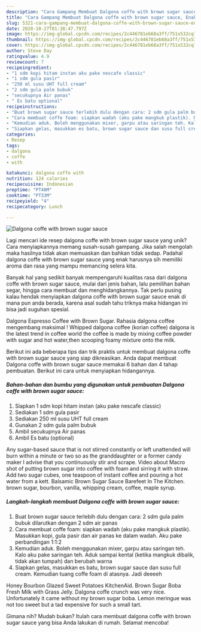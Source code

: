 ```yaml
---
description: "Cara Gampang Membuat Dalgona coffe with brown sugar sauce, Enak"
title: "Cara Gampang Membuat Dalgona coffe with brown sugar sauce, Enak"
slug: 5321-cara-gampang-membuat-dalgona-coffe-with-brown-sugar-sauce-enak
date: 2020-10-27T01:38:47.797Z
image: https://img-global.cpcdn.com/recipes/2c446781eb68a3ff/751x532cq70/dalgona-coffe-with-brown-sugar-sauce-foto-resep-utama.jpg
thumbnail: https://img-global.cpcdn.com/recipes/2c446781eb68a3ff/751x532cq70/dalgona-coffe-with-brown-sugar-sauce-foto-resep-utama.jpg
cover: https://img-global.cpcdn.com/recipes/2c446781eb68a3ff/751x532cq70/dalgona-coffe-with-brown-sugar-sauce-foto-resep-utama.jpg
author: Steve Day
ratingvalue: 4.9
reviewcount: 7
recipeingredient:
- "1 sdm kopi hitam instan aku pake nescafe classic"
- "1 sdm gula pasir"
- "250 ml susu UHT full cream"
- "2 sdm gula palm bubuk"
- "secukupnya Air panas"
- " Es batu optional"
recipeinstructions:
- "Buat brown sugar sauce terlebih dulu dengan cara: 2 sdm gula palm bubuk dilarutkan dengan 2 sdm air panas"
- "Cara membuat coffe foam: siapkan wadah (aku pake mangkuk plastik). Masukkan kopi, gula pasir dan air panas ke dalam wadah. Aku pake perbandingan 1:1:2"
- "Kemudian aduk. Boleh menggunakan mixer, garpu atau saringan teh. Kalo aku pake saringan teh. Aduk sampai kental (ketika mangkuk dibalik, tidak akan tumpah) dan berubah warna"
- "Siapkan gelas, masukkan es batu, brown sugar sauce dan susu full cream. Kemudian tuang coffe foam di atasnya. Jadi deeeeh"
categories:
- Resep
tags:
- dalgona
- coffe
- with

katakunci: dalgona coffe with 
nutrition: 124 calories
recipecuisine: Indonesian
preptime: "PT40M"
cooktime: "PT33M"
recipeyield: "4"
recipecategory: Lunch

---
```



![Dalgona coffe with brown sugar sauce](https://img-global.cpcdn.com/recipes/2c446781eb68a3ff/751x532cq70/dalgona-coffe-with-brown-sugar-sauce-foto-resep-utama.jpg)

Lagi mencari ide resep dalgona coffe with brown sugar sauce yang unik? Cara menyiapkannya memang susah-susah gampang. Jika salah mengolah maka hasilnya tidak akan memuaskan dan bahkan tidak sedap. Padahal dalgona coffe with brown sugar sauce yang enak harusnya sih memiliki aroma dan rasa yang mampu memancing selera kita.

Banyak hal yang sedikit banyak mempengaruhi kualitas rasa dari dalgona coffe with brown sugar sauce, mulai dari jenis bahan, lalu pemilihan bahan segar, hingga cara membuat dan menghidangkannya. Tak perlu pusing kalau hendak menyiapkan dalgona coffe with brown sugar sauce enak di mana pun anda berada, karena asal sudah tahu triknya maka hidangan ini bisa jadi suguhan spesial.

Dalgona Espresso Coffee with Brown Sugar. Rahasia dalgona coffee mengembang maksimal ! Whipped dalgona coffee (korian coffee) dalgona is the latest trend in coffee world the coffee is made by mixing coffee powder with sugar and hot water,then scooping foamy mixture onto the milk.


Berikut ini ada beberapa tips dan trik praktis untuk membuat dalgona coffe with brown sugar sauce yang siap dikreasikan. Anda dapat membuat Dalgona coffe with brown sugar sauce memakai 6 bahan dan 4 tahap pembuatan. Berikut ini cara untuk menyiapkan hidangannya.

<!--inarticleads1-->

##### Bahan-bahan dan bumbu yang digunakan untuk pembuatan Dalgona coffe with brown sugar sauce:

1. Siapkan 1 sdm kopi hitam instan (aku pake nescafe classic)
1. Sediakan 1 sdm gula pasir
1. Sediakan 250 ml susu UHT full cream
1. Gunakan 2 sdm gula palm bubuk
1. Ambil secukupnya Air panas
1. Ambil  Es batu (optional)


Any sugar-based sauce that is not stirred constantly or left unattended will burn within a minute or two so as the granddaughter or a former candy maker I advise that you continuously stir and scrape. Video about Macro shot of putting brown sugar into coffee with foam and sirring it with straw. Add two sugar cubes, one teaspoon of instant coffee and pouring a hot water from a kett. Balsamic Brown Sugar Sauce Barefeet In The Kitchen. brown sugar, bourbon, vanilla, whipping cream, coffee, maple syrup. 

<!--inarticleads2-->

##### Langkah-langkah membuat Dalgona coffe with brown sugar sauce:

1. Buat brown sugar sauce terlebih dulu dengan cara: 2 sdm gula palm bubuk dilarutkan dengan 2 sdm air panas
1. Cara membuat coffe foam: siapkan wadah (aku pake mangkuk plastik). Masukkan kopi, gula pasir dan air panas ke dalam wadah. Aku pake perbandingan 1:1:2
1. Kemudian aduk. Boleh menggunakan mixer, garpu atau saringan teh. Kalo aku pake saringan teh. Aduk sampai kental (ketika mangkuk dibalik, tidak akan tumpah) dan berubah warna
1. Siapkan gelas, masukkan es batu, brown sugar sauce dan susu full cream. Kemudian tuang coffe foam di atasnya. Jadi deeeeh


Honey Bourbon Glazed Sweet Potatoes KitchenAid. Brown Sugar Boba Fresh Milk with Grass Jelly. Dalgona coffe crunch was very nice. Unfortunately it came without my brown sugar boba. Lemon meringue was not too sweet but a tad expensive for such a small tart. 

Gimana nih? Mudah bukan? Itulah cara membuat dalgona coffe with brown sugar sauce yang bisa Anda lakukan di rumah. Selamat mencoba!
